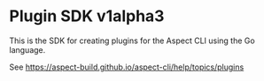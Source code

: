 # Plugin SDK v1alpha3

This is the SDK for creating plugins for the Aspect CLI using the Go language.

See https://aspect-build.github.io/aspect-cli/help/topics/plugins
